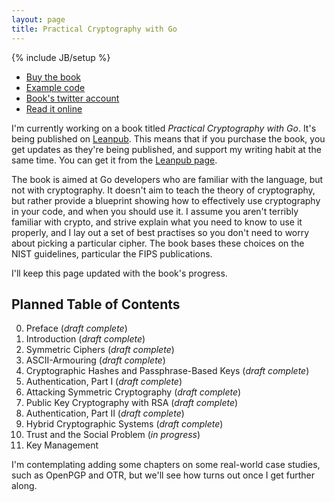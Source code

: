```yaml
---
layout: page
title: Practical Cryptography with Go
---
```


{% include JB/setup %}

* [Buy the book](https://leanpub.com/gocrypto)
* [Example code](https://github.com/kisom/gocrypto)
* [Book's twitter account](https://twitter.com/gocrypto)
* [Read it online]()

I'm currently working on a book titled *Practical Cryptography with Go*. It's
being published on [Leanpub](https://leanpub.com). This means that if you
purchase the book, you get updates as they're being published, and support my
writing habit at the same time. You can get it from the
[Leanpub page](https://leanpub.com/gocrypto).

The book is aimed at Go developers who are familiar with the language, but
not with cryptography. It doesn't aim to teach the theory of cryptography,
but rather provide a blueprint showing how to effectively use cryptography
in your code, and when you should use it. I assume you aren't terribly
familiar with crypto, and strive explain what you need to know to use
it properly, and I lay out a set of best practises so you don't need to
worry about picking a particular cipher. The book bases these choices
on the NIST guidelines, particular the FIPS publications.

I'll keep this page updated with the book's progress.

## Planned Table of Contents

0. Preface (*draft complete*)
0. Introduction (*draft complete*)
0. Symmetric Ciphers (*draft complete*)
0. ASCII-Armouring (*draft complete*)
0. Cryptographic Hashes and Passphrase-Based Keys (*draft complete*)
0. Authentication, Part I (*draft complete*)
0. Attacking Symmetric Cryptography (*draft complete*)
0. Public Key Cryptography with RSA (*draft complete*)
0. Authentication, Part II (*draft complete*)
0. Hybrid Cryptographic Systems (*draft complete*)
0. Trust and the Social Problem (*in progress*)
0. Key Management

I'm contemplating adding some chapters on some real-world case
studies, such as OpenPGP and OTR, but we'll see how turns out once
I get further along.
